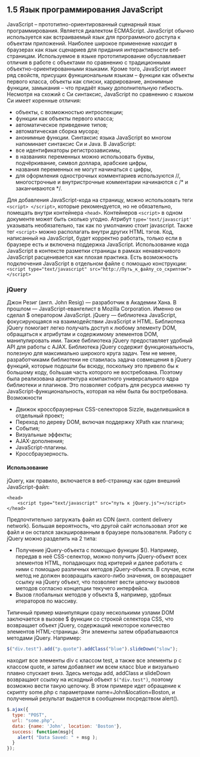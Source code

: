 ## 1.5 Язык программирования JavaScript
JavaScript – прототипно-ориентированный сценарный язык программирования. Является диалектом ECMAScript.
JavaScript обычно используется как встраиваемый язык для программного доступа к объектам приложений. Наиболее широкое применение находит в браузерах как язык сценариев для придания интерактивности веб-страницам.
Используемое в языке прототипирование обуславливает отличия в работе с объектами по сравнению с традиционными объектно-ориентированными языками. Кроме того, JavaScript имеет ряд свойств, присущих функциональным языкам – функции как объекты первого класса, объекты как списки, каррирование, анонимные функции, замыкания – что придаёт языку дополнительную гибкость.
Несмотря на схожий с Си синтаксис, JavaScript по сравнению с языком Си имеет коренные отличия:
* объекты, с возможностью интроспекции;
* функции как объекты первого класса;
* автоматическое приведение типов;
* автоматическая сборка мусора;
* анонимные функции.
Синтаксис языка JavaScript во многом напоминает синтаксис Си и Java.
В JavaScript:
* все идентификаторы регистрозависимы,
* в названиях переменных можно использовать буквы, подчёркивание, символ доллара, арабские цифры,
* названия переменных не могут начинаться с цифры,
* для оформления однострочных комментариев используются //, многострочные и внутристрочные комментарии начинаются с /* и заканчиваются */.

Для добавления JavaScript-кода на страницу, можно использовать теги ```<script> </script>```, которые рекомендуется, но не обязательно, помещать внутри контейнера ```<head>```. Контейнеров ```<script>``` в одном документе может быть сколько угодно. Атрибут ```type='text/javascript'``` указывать необязательно, так как по умолчанию стоит javascript.
Также тег ```<script>``` можно располагать внутри других HTML тэгов.
Код, написанный на JavaScript, будет корректно работать, только если в браузере есть и включена поддержка JavaScript.
Использование кода JavaScript в контексте разметки страницы в рамках ненавязчивого JavaScript расценивается как плохая практика.
Есть возможность подключения JavaScript в отдельном файле с помощью конструкции:
```<script type="text/javascript" src="http://Путь_к_файлу_со_скриптом"></script>```

### jQuery
Джон Резиг (англ. John Resig) — разработчик в Академии Хана. В прошлом — JavaScript-евангелист в Mozilla Corporation. Именно он сделал $ оператором JavaScript.
jQuery — библиотека JavaScript, фокусирующаяся на взаимодействии JavaScript и HTML. Библиотека jQuery помогает легко получать доступ к любому элементу DOM, обращаться к атрибутам и содержимому элементов DOM, манипулировать ими. Также библиотека jQuery предоставляет удобный API для работы с AJAX.
Библиотека jQuery содержит функциональность, полезную для максимально широкого круга задач. Тем не менее, разработчиками библиотеки не ставилась задача совмещения в jQuery функций, которые подошли бы всюду, поскольку это привело бы к большому коду, бо́льшая часть которого не востребована. Поэтому была реализована архитектура компактного универсального ядра библиотеки и плагинов. Это позволяет собрать для ресурса именно ту JavaScript-функциональность, которая на нём была бы востребована.
Возможности
* Движок кроссбраузерных CSS-селекторов Sizzle, выделившийся в отдельный проект;
* Переход по дереву DOM, включая поддержку XPath как плагина;
* События;
* Визуальные эффекты;
* AJAX-дополнения;
* JavaScript-плагины.
* Кроссбраузерность.

#### Использование
jQuery, как правило, включается в веб-страницу как один внешний JavaScript-файл:
```
<head>
    <script type="text/javascript" src="путь к jQuery.js"></script>
</head>
```
Предпочтительно загружать файл из CDN (англ. content delivery network). Большая вероятность, что другой сайт использовал этот же файл и он остался закэшированным в браузере пользователя.
Работу с jQuery можно разделить на 2 типа:
* Получение jQuery-объекта с помощью функции $(). Например, передав в неё CSS-селектор, можно получить jQuery-объект всех элементов HTML, попадающих под критерий и далее работать с ними с помощью различных методов jQuery-объекта. В случае, если метод не должен возвращать какого-либо значения, он возвращает ссылку на jQuery объект, что позволяет вести цепочку вызовов методов согласно концепции текучего интерфейса.
* Вызов глобальных методов у объекта $, например, удобных итераторов по массиву.

Типичный пример манипуляции сразу несколькими узлами DOM заключается в вызове $ функции со строкой селектора CSS, что возвращает объект jQuery, содержащий некоторое количество элементов HTML-страницы. Эти элементы затем обрабатываются методами jQuery. Например:
```javascript
$("div.test").add("p.quote").addClass("blue").slideDown("slow");
```
находит все элементы div с классом test, а также все элементы p с классом quote, и затем добавляет им всем класс blue и визуально плавно спускает вниз. Здесь методы add, addClass и slideDown возвращают ссылку на исходный объект ```$("div.test")```, поэтому возможно вести такую цепочку.
В этом примере идет обращение к скрипту some.php с параметрами name=John&location=Boston, и полученный результат выдается в сообщении посредством alert().
```js
$.ajax({
  type: "POST",
  url: "some.php",
  data: {name: 'John', location: 'Boston'},
  success: function(msg){
    alert( "Data Saved: " + msg );
  }
});
```